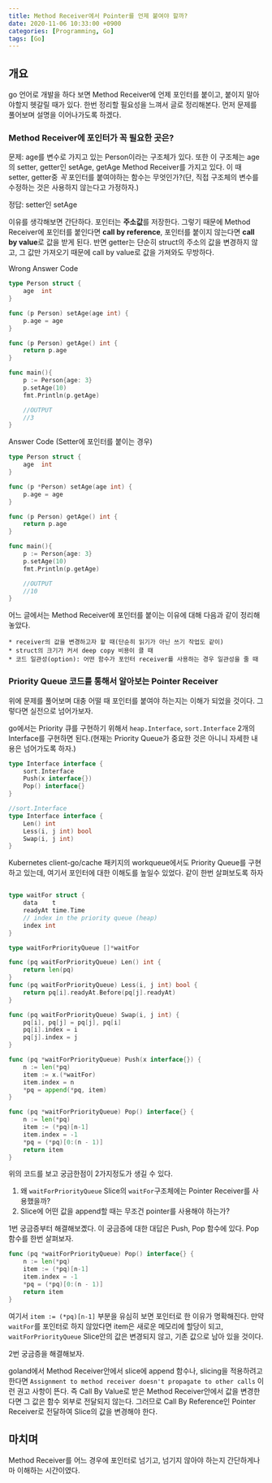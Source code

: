 ```yaml
---
title: Method Receiver에서 Pointer를 언제 붙여야 할까?
date: 2020-11-06 10:33:00 +0900
categories: [Programming, Go]
tags: [Go]
---
```


## 개요
go 언어로 개발을 하다 보면 Method Receiver에 언제 포인터를 붙이고, 붙이지 말아야할지 헷갈릴 때가 있다. 
한번 정리할 필요성을 느껴서 글로 정리해본다. 
먼저 문제를 풀어보며 설명을 이어나가도록 하겠다. 

### Method Receiver에 포인터가 꼭 필요한 곳은?
문제: 
age를 변수로 가지고 있는 Person이라는 구조체가 있다. 또한 이 구조체는 age의 setter, getter인 setAge, getAge Method Receiver를 가지고 있다. 이 때 setter, getter중 *꼭* 포인터를 붙여야하는 함수는 무엇인가?(단, 직접 구조체의 변수를 수정하는 것은 사용하지 않는다고 가정하자.)

정답: setter인 setAge

이유를 생각해보면 간단하다. 포인터는 **주소값**를 저장한다. 그렇기 때문에 Method Receiver에 포인터를 붙인다면 **call by reference**, 포인터를 붙이지 않는다면 **call by value**로 값을 받게 된다. 반면 getter는 단순히 struct의 주소의 값을 변경하지 않고, 그 값만 가져오기 때문에 call by value로 값을 가져와도 무방하다. 



Wrong Answer Code
```go
type Person struct {
	age  int
}

func (p Person) setAge(age int) {
	p.age = age
}

func (p Person) getAge() int {
	return p.age
}

func main(){
    p := Person{age: 3}
    p.setAge(10)
    fmt.Println(p.getAge)

    //OUTPUT
    //3
}
```
Answer Code (Setter에 포인터를 붙이는 경우)
```go
type Person struct {
	age  int
}

func (p *Person) setAge(age int) {
	p.age = age
}

func (p Person) getAge() int {
	return p.age
}

func main(){
    p := Person{age: 3}
    p.setAge(10)
    fmt.Println(p.getAge)

    //OUTPUT
    //10
}
```
어느 글에서는 Method Receiver에 포인터를 붙이는 이유에 대해 다음과 같이 정리해 놓았다. 
    
    * receiver의 값을 변경하고자 할 때(단순히 읽기가 아닌 쓰기 작업도 같이)
    * struct의 크기가 커서 deep copy 비용이 클 때 
    * 코드 일관성(option): 어떤 함수가 포인터 receiver를 사용하는 경우 일관성을 줄 때 
### Priority Queue 코드를 통해서 알아보는 Pointer Receiver
위에 문제를 풀어보며 대충 어떨 때 포인터를 붙여야 하는지는 이해가 되었을 것이다. 그렇다면 실전으로 넘어가보자.

go에서는 Priority 큐를 구현하기 위해서 ```heap.Interface```, ```sort.Interface``` 2개의 Interface를 구현하면 된다.(현재는 Priority Queue가 중요한 것은 아니니 자세한 내용은 넘어가도록 하자.)
```go
type Interface interface {
    sort.Interface
	Push(x interface{})
	Pop() interface{} 
}

//sort.Interface
type Interface interface {
	Len() int
	Less(i, j int) bool
	Swap(i, j int)
}
```
Kubernetes client-go/cache 패키지의 workqueue에서도 Priority Queue를 구현하고 있는데, 여기서 포인터에 대한 이해도를 높일수 있었다. 같이 한번 살펴보도록 하자
```go

type waitFor struct {
	data    t
	readyAt time.Time
	// index in the priority queue (heap)
	index int
}

type waitForPriorityQueue []*waitFor

func (pq waitForPriorityQueue) Len() int {
	return len(pq)
}
func (pq waitForPriorityQueue) Less(i, j int) bool {
	return pq[i].readyAt.Before(pq[j].readyAt)
}

func (pq waitForPriorityQueue) Swap(i, j int) {
	pq[i], pq[j] = pq[j], pq[i]
	pq[i].index = i
	pq[j].index = j
}

func (pq *waitForPriorityQueue) Push(x interface{}) {
	n := len(*pq)
	item := x.(*waitFor)
	item.index = n
	*pq = append(*pq, item)
}

func (pq *waitForPriorityQueue) Pop() interface{} {
	n := len(*pq)
	item := (*pq)[n-1]
	item.index = -1
	*pq = (*pq)[0:(n - 1)]
	return item
}
``` 

위의 코드를 보고 궁금한점이 2가지정도가 생길 수 있다. 
1. 왜 ```waitForPriorityQueue``` Slice의 ```waitFor```구조체에는 Pointer Receiver를 사용했을까? 
2. Slice에 어떤 값을 append할 때는 무조건 pointer를 사용해야 하는가? 

1번 궁금증부터 해결해보곘다. 
이 궁금증에 대한 대답은 Push, Pop 함수에 있다. Pop 함수를 한번 살펴보자. 
```go
func (pq *waitForPriorityQueue) Pop() interface{} {
	n := len(*pq)
	item := (*pq)[n-1]
	item.index = -1
	*pq = (*pq)[0:(n - 1)]
	return item
}
```
여기서 ```item := (*pq)[n-1]``` 부분을 유심히 보면 포인터로 한 이유가 명확해진다. 만약 ```waitFor```를 포인터로 하지 않았다면 item은 새로운 메모리에 할당이 되고,  ```waitForPriorityQueue``` Slice안의 값은 변경되지 않고, 기존 값으로 남아 있을 것이다. 

2번 궁금증을 해결해보자. 

goland에서 Method Receiver안에서 slice에 append 함수나, slicing을 적용하려고 한다면 ```Assignment to method receiver doesn't propagate to other calls``` 이런 권고 사항이 뜬다. 즉 Call By Value로 받은 Method Receiver안에서 값을 변경한다면 그 값은 함수 외부로 전달되지 않는다. 그러므로 Call By Reference인 Pointer Receiver로 전달하여 Slice의 값을 변경해야 한다. 


## 마치며
Method Receiver를 어느 경우에 포인터로 넘기고, 넘기지 않아야 하는지 간단하게나마 이해하는 시간이였다. 